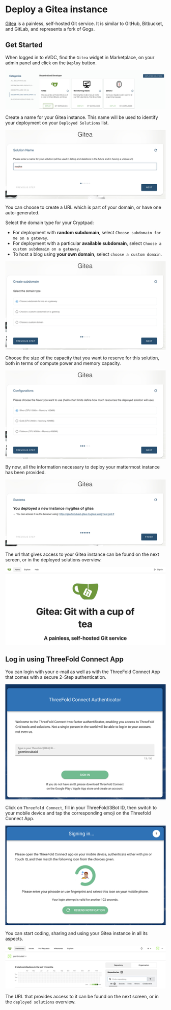 # Deploy a Gitea instance

[Gitea](https://gitea.io/en-us/) is a painless, self-hosted Git service. It is similar to GitHub, Bitbucket, and GitLab, and represents a fork of Gogs.

## Get Started

When logged in to eVDC, find the `Gitea` widget in Marketplace, on your admin panel and click on the `Deploy` button.

![](img/evdc_marketplace_gitea_widget.jpg)

Create a name for your Gitea instance. This name will be used to identify your deployment on your `Deployed Solutions` list.

![](img/evdc_gitea_01_name.jpg ':size=600')

You can choose to create a URL which is part of your domain, or have one auto-generated.

Select the domain type for your Cryptpad:
- For deployment with **random subdomain**, select `Choose subdomain for me on a gateway`. 
- For deployment with a particular **available subdomain**, select `Choose a custom subdomain on a gateway`. 
- To host a blog using **your own domain**, select `choose a custom domain`.

![](img/evdc_gitea_02_domain.jpg ':size=600')

Choose the size of the capacity that you want to reserve for this solution, both in terms of compute power and memory capacity. 

![](img/evdc_gitea_03_flavour.jpg ':size=600')

By now, all the information necessary to deploy your mattermost instance has been provided.  

![](img/evdc_gitea_04_success.jpg ':size=600')

The url that gives access to your Gitea instance can be found on the next screen, or in the deployed solutions overview. 

![](img/evdc_gitea_05_url.jpg)

## Log in using ThreeFold Connect App

You can login with your e-mail as well as with the ThreeFold Connect App that comes with a secure 2-Step authentication. 

![](img/evdc_tfc_login.jpg ':size=400')

Click on `Threefold Connect`, fill in your ThreeFold/3Bot ID, then switch to your mobile device and tap the corresponding emoji on the Threefold Connect App.

![](img/evdc_tfc_sso.jpg ':size=400')

You can start coding, sharing and using your Gitea instance in all its aspects.

![](img/evdc_gitea_06_loggedin.jpg)

The URL that provides access to it can be found on the next screen, or in the `deployed solutions` overview.
